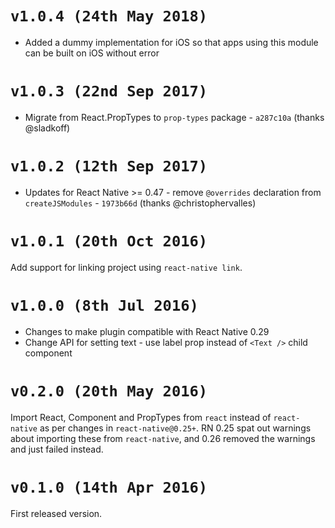 # `v1.0.4 (24th May 2018)`

- Added a dummy implementation for iOS so that apps using this module can be
  built on iOS without error

# `v1.0.3 (22nd Sep 2017)`

- Migrate from React.PropTypes to `prop-types` package - `a287c10a` (thanks @sladkoff)

# `v1.0.2 (12th Sep 2017)`

- Updates for React Native >= 0.47 - remove `@overrides` declaration from `createJSModules` - `1973b66d` (thanks @christophervalles)

# `v1.0.1 (20th Oct 2016)`

Add support for linking project using `react-native link`.

# `v1.0.0 (8th Jul 2016)`

- Changes to make plugin compatible with React Native 0.29
- Change API for setting text - use label prop instead of `<Text />` child component

# `v0.2.0 (20th May 2016)`

Import React, Component and PropTypes from `react` instead of `react-native` as per changes in `react-native@0.25+`.
RN 0.25 spat out warnings about importing these from `react-native`, and 0.26 removed the warnings and just failed instead.

# `v0.1.0 (14th Apr 2016)`

First released version.
